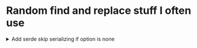 # Random find and replace stuff I often use

<details><summary>Add serde skip serializing if option is none</summary>

> [!NOTE]
> I couldnt figure out how to avoid matching the field if it already has the serde avoid serializing thing
> so either just be careful when doing that or just remove all the serde stop serializing if option is none tags first

### search:
```regex
(\W+)([^\/]*):( *)Option<(.*)>,
```
### replace:
```regex
#[serde(skip_serializing_if = "Option::is_none")]
${1}${2}:${3}Option<${4}>,
```

</details>
